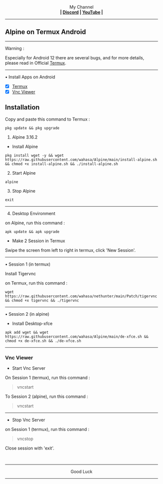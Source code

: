 
<p align="center">My Channel</br><b>
| <a href="https://discord.gg/GCehyym">Discord</a> | <a href="https://youtube.com/channel/UC3sLb7eZCu72iv3G1yUhUHQ">YouTube</a> |</b></p>

---
## Alpine on Termux Android

---------
Warning :

Especially for Android 12 there are several bugs, and for more details, please read in Official [Termux](https://github.com/termux/termux-app).

---------
• Install Apps on Android
- [x] [Termux](https://github.com/termux/termux-app/releases)
- [x] [Vnc Viewer](https://play.google.com/store/apps/details?id=com.realvnc.viewer.android)

## Installation

Copy and paste this command to Termux :

```
pkg update && pkg upgrade
```

1. Alpine 3.16.2
* Install Alpine

```
pkg install wget -y && wget https://raw.githubusercontent.com/wahasa/Alpine/main/install-alpine.sh && chmod +x install-alpine.sh && ./install-alpine.sh
```

2. Start Alpine

```
alpine
```

3. Stop Alpine

```
exit

```

---
4. Desktop Environment

on Alpine, run this command :

```
apk update && apk upgrade
```

* Make 2 Session in Termux

Swipe the screen from left to right in termux, click 'New Session'.

---
• Session 1 (in termux)

Install Tigervnc

on Termux, run this command :
```
wget https://raw.githubusercontent.com/wahasa/nethunter/main/Patch/tigervnc && chmod +x tigervnc && ./tigervnc
```

---
• Session 2 (in alpine)

- Install Desktop-xfce
```
apk add wget && wget https://raw.githubusercontent.com/wahasa/Alpine/main/de-xfce.sh && chmod +x de-xfce.sh && ./de-xfce.sh
```

---
### Vnc Viewer 
* Start Vnc Server

On Session 1 (termux), run this command :

> vncstart

To Session 2 (alpine), run this command :

> vncstart

---
* Stop Vnc Server

on Session 1 (termux), run this command :

> vncstop

Close session with 'exit'.

</br>

---
<p align="center">Good Luck</p>

---
